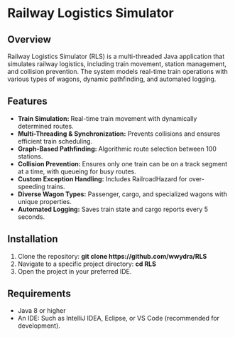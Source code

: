 <h1>Railway Logistics Simulator</h1>
<h2>Overview</h2>
<p>Railway Logistics Simulator (RLS) is a multi-threaded Java application that simulates railway logistics, including train movement, station management, and collision prevention. The system models real-time train operations with various types of wagons, dynamic pathfinding, and automated logging.</p>
<h2>Features</h2>
<ul>
  <li><b>Train Simulation: </b>Real-time train movement with dynamically determined routes.</li>
  <li><b>Multi-Threading & Synchronization:</b> Prevents collisions and ensures efficient train scheduling.</li>
  <li><b>Graph-Based Pathfinding: </b>Algorithmic route selection between 100 stations.</li>
  <li><b>Collision Prevention: </b>Ensures only one train can be on a track segment at a time, with queueing for busy routes.</li>
  <li><b>Custom Exception Handling:</b> Includes RailroadHazard for over-speeding trains.</li>
  <li><b>Diverse Wagon Types:</b> Passenger, cargo, and specialized wagons with unique properties.</li>
  <li><b>Automated Logging:</b> Saves train state and cargo reports every 5 seconds.</li>
</ul>
<h2>Installation</h2>
<ol>
  <li>Clone the repository: <b>git clone https://github.com/wwydra/RLS</b></li>
  <li>Navigate to a specific project directory: <b>cd RLS</b></li>
  <li>Open the project in your preferred IDE.</li>
</ol>
<h2>Requirements</h2>
<ul>
  <li>Java 8 or higher</li>
  <li>An IDE: Such as IntelliJ IDEA, Eclipse, or VS Code (recommended for development).</li>
</ul>
